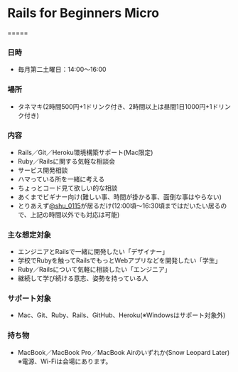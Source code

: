 # Rails for Beginners Micro

=====

### 日時

* 毎月第二土曜日：14:00〜16:00

### 場所

* タネマキ(2時間500円+1ドリンク付き、2時間以上は昼間1日1000円+1ドリンク付き)

### 内容

  * Rails／Git／Heroku環境構築サポート(Mac限定)
  * Ruby／Railsに関する気軽な相談会
  * サービス開発相談
  * ハマっている所を一緒に考える
  * ちょっとコード見て欲しい的な相談
  * あくまでビギナー向け(難しい事、時間が掛かる事、面倒な事はやらない)
  * とりあえず[@shu_0115](https://twitter.com/shu_0115)が居るだけ(12:00頃〜16:30頃まではだいたい居るので、上記の時間以外でも対応は可能)

### 主な想定対象

* エンジニアとRailsで一緒に開発したい「デザイナー」
* 学校でRubyを触ってRailsでもっとWebアプリなどを開発したい「学生」
* Ruby／Railsについて気軽に相談したい「エンジニア」
* 継続して学び続ける意志、姿勢を持っている人

### サポート対象

* Mac、Git、Ruby、Rails、GitHub、Heroku(※Windowsはサポート対象外)

### 持ち物

* MacBook／MacBook Pro／MacBook Airのいずれか(Snow Leopard Later)  
  ※電源、Wi-Fiは会場にあります。
